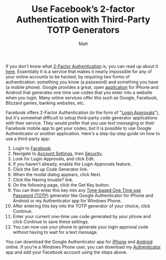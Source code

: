 ﻿---
title: 'Use Facebook&#8217;s 2-factor Authentication with Third-Party TOTP Generators'
author: Matt
layout: post
permalink: /2013/01/use-facebooks-2-factor-authentication-with-third-party-totp-generators/
categories:
  - Miscellaneous
tags:
  - facebook
  - google
  - iphone
  - security
  - tutorial
  - windowsphone
---

If you don't know what [2-Factor Authentication][1] is, you can read up about it [here][2]. Essentially it is a service that makes it nearly impossible for any of your online accounts to be hacked, by requiring two forms of authentication: something you know (a password) and something you have (a mobile phone). Google provides a great, open [application][3] for iPhone and Android that generates one time use codes that you enter into a website when you login. Many online services offer this such as Google, Facebook, Blizzard games, banking websites, etc.

 [1]: http://en.wikipedia.org/wiki/Two-factor_authentication
 [2]: http://support.google.com/accounts/bin/answer.py?hl=en&answer=180744
 [3]: https://play.google.com/store/apps/details?id=com.google.android.apps.authenticator2&hl=en

Facebook offers 2-Factor Authentication (in the form of "[Login Approvals][4]"), but it's somewhat difficult to setup third-party code generator applications with their service. They would prefer that you use text messaging or their Facebook mobile app to get your codes, but it is possible to use Google Authenticator or another application. Here's a step-by-step guide on how to use a third-party app:

 [4]: https://www.facebook.com/note.php?note_id=10150172618258920

1.  Login to [Facebook][5].
2.  Navigate to [Account Settings][6], then [Security][7].
3.  Look for Login Approvals, and click Edit.
4.  If you haven't already, enable the Login Approvals feature.
5.  Click the Set up Code Generator link.
6.  When the modal dialog appears, click Next.
7.  Click the Having trouble? link.
8.  On the following page, click the Get Key button.
9.  You can then enter this key into any [Time-based One Time use Password (TOTP)][8] generator like Google Authenticator for iPhone and Android or my Authenticator app for Windows Phone.
10. After entering this key into the TOTP generator of your choice, click Continue.
11. Enter your current one-time use code generated by your phone and click Continue to save these settings.
12. You can now use your phone to generate your login approval code without having to wait for a text message.

 [5]: https://www.facebook.com/
 [6]: https://www.facebook.com/settings?ref=mb
 [7]: https://www.facebook.com/settings?tab=security
 [8]: http://en.wikipedia.org/wiki/Time-based_One-time_Password_Algorithm

You can download the Google Authenticator app for [iPhone][9] and [Android][3] online. If you're a Windows Phone user, you can download my [Authenticator][10] app and add your Facebook account using the steps above.

 [9]: https://itunes.apple.com/us/app/google-authenticator/id388497605?mt=8
 [10]: http://www.windowsphone.com/en-us/store/app/authenticator/82c12390-0176-43de-916e-5613d17f61a0
